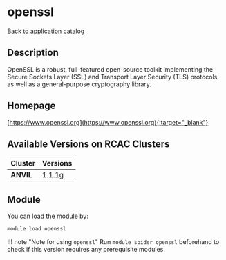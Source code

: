 # openssl

[Back to application catalog](../app_catalog.md)

## Description

OpenSSL is a robust, full-featured open-source toolkit implementing the Secure Sockets Layer (SSL) and Transport Layer Security (TLS) protocols as well as a general-purpose cryptography library.

## Homepage

[https://www.openssl.org](https://www.openssl.org){:target="_blank"}

## Available Versions on RCAC Clusters

|Cluster|Versions|
|---|---|
**ANVIL**|1.1.1g

## Module

You can load the module by:

```bash
module load openssl
```

!!! note "Note for using `openssl`"
    Run `module spider openssl` beforehand to check if this version requires any prerequisite modules.
